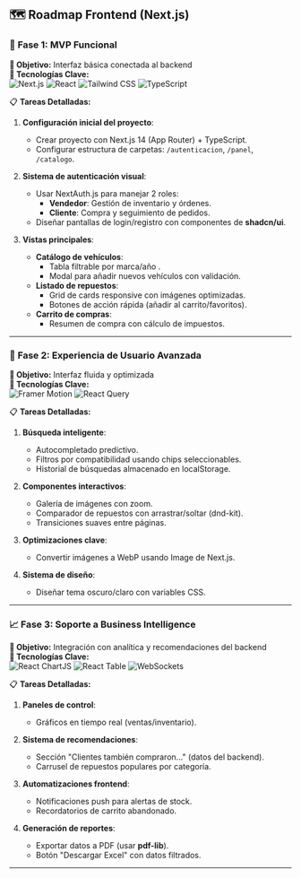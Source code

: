## 🗺️ Roadmap Frontend (Next.js)  

### 🌟 **Fase 1: MVP Funcional**  
**🎯 Objetivo:** Interfaz básica conectada al backend  
**🔧 Tecnologías Clave:**  
![Next.js](https://img.shields.io/badge/Next.js-000000?style=flat&logo=nextdotjs&logoColor=white)
![React](https://img.shields.io/badge/React-61DAFB?style=flat&logo=react&logoColor=black)
![Tailwind CSS](https://img.shields.io/badge/Tailwind_CSS-06B6D4?style=flat&logo=tailwind-css&logoColor=white)
![TypeScript](https://img.shields.io/badge/TypeScript-3178C6?style=flat&logo=typescript&logoColor=white)

📋 **Tareas Detalladas:**  
1. **Configuración inicial del proyecto**:  
   - Crear proyecto con Next.js 14 (App Router) + TypeScript.  
   - Configurar estructura de carpetas: `/autenticacion`, `/panel`, `/catalogo`.  
   

2. **Sistema de autenticación visual**:  
   - Usar NextAuth.js para manejar 2 roles:    
     - **Vendedor**: Gestión de inventario y órdenes.  
     - **Cliente**: Compra y seguimiento de pedidos.  
   - Diseñar pantallas de login/registro con componentes de **shadcn/ui**.  

3. **Vistas principales**:  
   - **Catálogo de vehículos**:  
     - Tabla filtrable por marca/año .  
     - Modal para añadir nuevos vehículos con validación.  
   - **Listado de repuestos**:  
     - Grid de cards responsive con imágenes optimizadas.  
     - Botones de acción rápida (añadir al carrito/favoritos).  
   - **Carrito de compras**:    
     - Resumen de compra con cálculo de impuestos.  

---

### 🎨 **Fase 2: Experiencia de Usuario Avanzada**  
**🎯 Objetivo:** Interfaz fluida y optimizada  
**🔧 Tecnologías Clave:**  
![Framer Motion](https://img.shields.io/badge/Framer_Motion-0055FF?style=flat&logo=framer&logoColor=white)
![React Query](https://img.shields.io/badge/React_Query-FF4154?style=flat&logo=react-query&logoColor=white)

📋 **Tareas Detalladas:**  
1. **Búsqueda inteligente**:  
   - Autocompletado predictivo.  
   - Filtros por compatibilidad usando chips seleccionables.  
   - Historial de búsquedas almacenado en localStorage.  

2. **Componentes interactivos**:  
   - Galería de imágenes con zoom.  
   - Comparador de repuestos con arrastrar/soltar (dnd-kit).  
   - Transiciones suaves entre páginas.  

3. **Optimizaciones clave**:    
   - Convertir imágenes a WebP usando Image de Next.js.  

4. **Sistema de diseño**:  
   - Diseñar tema oscuro/claro con variables CSS.  

---

### 📈 **Fase 3: Soporte a Business Intelligence**  
**🎯 Objetivo:** Integración con analítica y recomendaciones del backend  
**🔧 Tecnologías Clave:**  
![React ChartJS](https://img.shields.io/badge/Chart.js-FF6384?style=flat&logo=chartdotjs&logoColor=white)
![React Table](https://img.shields.io/badge/TanStack_Table-FF4154?style=flat&logo=react-table&logoColor=white)
![WebSockets](https://img.shields.io/badge/WebSockets-010101?style=flat&logo=websocket&logoColor=white)

📋 **Tareas Detalladas:**  
1. **Paneles de control**:  
   - Gráficos en tiempo real (ventas/inventario).  

2. **Sistema de recomendaciones**:  
   - Sección "Clientes también compraron..." (datos del backend).  
   - Carrusel de repuestos populares por categoría.  

3. **Automatizaciones frontend**:  
   - Notificaciones push para alertas de stock.  
   - Recordatorios de carrito abandonado.  

4. **Generación de reportes**:  
   - Exportar datos a PDF (usar **pdf-lib**).  
   - Botón "Descargar Excel" con datos filtrados.  

---
